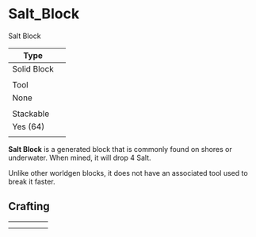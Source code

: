 # Salt_Block

Salt Block

| Type |  |
| --- | --- |
| Solid Block |  |
|  |  |
| Tool |  |
| None |  |
|  |  |
| Stackable |  |
| Yes (64) |  |
|  |  |

**Salt Block** is a generated block that is commonly found on shores or underwater. When mined, it will drop 4 Salt.

Unlike other worldgen blocks, it does not have an associated tool used to break it faster.

## Crafting

|  |  |  |  |  |
| --- | --- | --- | --- | --- |
|  |  |  |  |  |
|  |  |  |  |  |